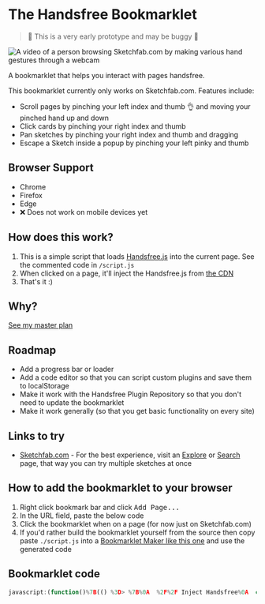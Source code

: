 # The Handsfree Bookmarklet

> 🚧 This is a very early prototype and may be buggy 🚧

![A video of a person browsing Sketchfab.com by making various hand gestures through a webcam](https://media2.giphy.com/media/7u6xX5CpvEm2Jwge6I/giphy.gif)

A bookmarklet that helps you interact with pages handsfree.

This bookmarklet currently only works on Sketchfab.com. Features include:

- Scroll pages by pinching your left index and thumb 👌 and moving your pinched hand up and down
- Click cards by pinching your right index and thumb
- Pan sketches by pinching your right index and thumb and dragging
- Escape a Sketch inside a popup by pinching your left pinky and thumb

## Browser Support

- Chrome
- Firefox
- Edge
- ❌ Does not work on mobile devices yet

## How does this work?

1. This is a simple script that loads [Handsfree.js](https://handsfree.js.org) into the current page. See the commented code in `/script.js`
2. When clicked on a page, it'll inject the Handsfree.js from [the CDN](https://unpkg.com/handsfree)
3. That's it :)

## Why?

[See my master plan](https://handsfreejs.org/about/)

## Roadmap

- Add a progress bar or loader
- Add a code editor so that you can script custom plugins and save them to localStorage
- Make it work with the Handsfree Plugin Repository so that you don't need to update the bookmarklet
- Make it work generally (so that you get basic functionality on every site)

## Links to try
- [Sketchfab.com](Sketchfab.com) - For the best experience, visit an [Explore](https://sketchfab.com/3d-models?sort_by=-likeCount) or [Search](https://sketchfab.com/search?q=museum&sort_by=-relevance&type=models) page, that way you can try multiple sketches at once

## How to add the bookmarklet to your browser

1. Right click bookmark bar and click <kbd>Add Page...</kbd>
2. In the URL field, paste the below code
3. Click the bookmarklet when on a page (for now just on Sketchfab.com)
4. If you'd rather build the bookmarklet yourself from the source then copy paste `./script.js` into a [Bookmarklet Maker like this one](https://caiorss.github.io/bookmarklet-maker/) and use the generated code

## Bookmarklet code

```js
javascript:(function()%7B(() %3D> %7B%0A  %2F%2F Inject Handsfree%0A  const %24script %3D document.createElement('script')%0A  const %24link %3D document.createElement('link')%0A%0A  %24script.src %3D 'https%3A%2F%2Funpkg.com%2Fhandsfree%408.4.3%2Fbuild%2Flib%2Fhandsfree.js'%0A%0A  %24link.setAttribute('rel'%2C 'stylesheet')%0A  %24link.setAttribute('type'%2C 'text%2Fcss')%0A  %24link.setAttribute('href'%2C 'https%3A%2F%2Funpkg.com%2Fhandsfree%408.4.3%2Fbuild%2Flib%2Fassets%2Fhandsfree.css')%0A%0A  %2F**%0A   * Configure Handsfree.js%0A   *%2F%0A  %24script.onload %3D function () %7B%0A    handsfree %3D new Handsfree(%7B%0A      showDebug%3A true%2C%0A      hands%3A true%0A    %7D)%0A    handsfree.enablePlugins('browser')%0A%0A    %2F%2F Position fix the debugger%0A    handsfree.debug.%24wrap.style.position %3D 'fixed'%0A    handsfree.debug.%24wrap.style.width %3D '480px'%0A    handsfree.debug.%24wrap.style.right %3D '0'%0A    handsfree.debug.%24wrap.style.bottom %3D '0'%0A    handsfree.debug.%24wrap.style.zIndex %3D '99999'%0A%0A    %2F**%0A     * Click and drag sketchfabs%0A     *%2F%0A    const eventMap %3D %7B%0A      start%3A 'mousedown'%2C%0A      held%3A 'mousemove'%2C%0A      released%3A 'mouseup'%0A    %7D%0A    handsfree.use('sketchfab'%2C %7B%0A      onFrame%3A (%7Bhands%7D) %3D> %7B%0A        if (!hands.pointer) return%0A    %0A        %2F%2F Pan the sketch%0A        if (hands.pointer%5B1%5D.isVisible %26%26 hands.pinchState%5B1%5D%5B0%5D) %7B%0A          %2F%2F Get the event and element to send events to%0A          const event %3D eventMap%5Bhands.pinchState%5B1%5D%5B0%5D%5D%0A          const %24el %3D document.elementFromPoint(hands.pointer%5B1%5D.x%2C hands.pointer%5B1%5D.y)%0A          %0A          %2F%2F Dispatch the event%0A          if (%24el) %7B%0A            let %24canvas%0A            %0A            %2F%2F Find the canvas inside the iframe%0A            if (%24el.tagName.toLocaleLowerCase() %3D%3D%3D 'canvas' %26%26 %24el.classList.contains('canvas')) %7B%0A              %24canvas %3D %24el%0A            %7D else if (%24el.tagName.toLocaleLowerCase() %3D%3D%3D 'iframe' %26%26 %24el.src.startsWith('https%3A%2F%2Fsketchfab.com%2Fmodels')) %7B%0A              %24canvas %3D %24el.contentWindow.document.querySelector('canvas.canvas')%0A            %7D%0A  %0A            if (%24canvas) %7B%0A              %24canvas.dispatchEvent(%0A                new MouseEvent(event%2C %7B%0A                  bubbles%3A true%2C%0A                  cancelable%3A true%2C%0A                  clientX%3A hands.pointer%5B1%5D.x%2C%0A                  clientY%3A hands.pointer%5B1%5D.y%0A                %7D)%0A              )  %0A            %7D%0A          %7D%0A        %7D%0A%0A        %2F%2F Click on things%0A        if (hands.pinchState%5B1%5D%5B0%5D %3D%3D%3D 'start' %26%26 hands.pointer%5B1%5D.x) %7B%0A          const %24el %3D document.elementFromPoint(hands.pointer%5B1%5D.x%2C hands.pointer%5B1%5D.y)%0A          console.log(%24el%2C 'click')%0A          if (%24el %26%26 %24el.classList.contains('c-model-360-preview')) %7B%0A            %24el.dispatchEvent(%0A              new MouseEvent('click'%2C %7B%0A                bubbles%3A true%2C%0A                cancelable%3A true%2C%0A                clientX%3A hands.pointer%5B1%5D.x%2C%0A                clientY%3A hands.pointer%5B1%5D.y%0A              %7D)%0A            )%0A          %7D%0A        %7D%0A%0A        %2F%2F Escape key%0A        if (hands.pinchState%5B0%5D%5B3%5D %3D%3D%3D 'start') %7B%0A          document.dispatchEvent(new KeyboardEvent('keydown'%2C %7B%0A            keyCode%3A 27%0A          %7D))%0A        %7D%0A      %7D%0A    %7D)%0A%0A    %2F**%0A     * Update pinch scroll so that it only works with left hand%0A     *%2F%0A    handsfree.plugin.pinchScroll.onFrame %3D function (%7Bhands%7D) %7B%0A      %2F%2F Wait for other plugins to update%0A      setTimeout(() %3D> %7B%0A        if (!hands.pointer) return%0A        const height %3D this.handsfree.debug.%24canvas.hands.height%0A        const width %3D this.handsfree.debug.%24canvas.hands.width%0A    %0A        hands.pointer.forEach((pointer%2C n) %3D> %7B%0A          %2F%2F Only left hand%0A          if (n) return%0A          %0A          %2F%2F %40fixme Get rid of n > origPinch.length%0A          if (!pointer.isVisible %7C%7C n > hands.origPinch.length) return%0A    %0A          %2F%2F Start scroll%0A          if (hands.pinchState%5Bn%5D%3F.%5B0%5D %3D%3D%3D 'start') %7B%0A            let %24potTarget %3D document.elementFromPoint(pointer.x%2C pointer.y)%0A    %0A            this.%24target%5Bn%5D %3D this.getTarget(%24potTarget)%0A            this.tweenScroll%5Bn%5D.x %3D this.origScrollLeft%5Bn%5D %3D this.getTargetScrollLeft(this.%24target%5Bn%5D)%0A            this.tweenScroll%5Bn%5D.y %3D this.origScrollTop%5Bn%5D %3D this.getTargetScrollTop(this.%24target%5Bn%5D)%0A            this.handsfree.TweenMax.killTweensOf(this.tweenScroll%5Bn%5D)%0A          %7D%0A    %0A          if (hands.pinchState%5Bn%5D%3F.%5B0%5D %3D%3D%3D 'held' %26%26 this.%24target%5Bn%5D) %7B%0A            %2F%2F With this one it continuously moves based on the pinch drag distance%0A            this.handsfree.TweenMax.to(this.tweenScroll%5Bn%5D%2C 1%2C %7B%0A              x%3A this.tweenScroll%5Bn%5D.x - (hands.origPinch%5Bn%5D%5B0%5D.x - hands.curPinch%5Bn%5D%5B0%5D.x) * width * this.config.speed%2C%0A              y%3A this.tweenScroll%5Bn%5D.y %2B (hands.origPinch%5Bn%5D%5B0%5D.y - hands.curPinch%5Bn%5D%5B0%5D.y) * height * this.config.speed%2C%0A              overwrite%3A true%2C%0A              ease%3A 'linear.easeNone'%2C%0A              immediateRender%3A true  %0A            %7D)%0A    %0A            this.%24target%5Bn%5D.scrollTo(this.tweenScroll%5Bn%5D.x%2C this.tweenScroll%5Bn%5D.y)%0A          %7D%0A        %7D)%0A      %7D)%0A    %7D%0A%0A    %2F%2F Start Handsfree%0A    handsfree.start()%0A  %7D%0A%0A  %2F%2F Inject Handsfree.js%0A  document.head.appendChild(%24link)%0A  document.body.appendChild(%24script)%0A%7D)()%7D)()%3B
```